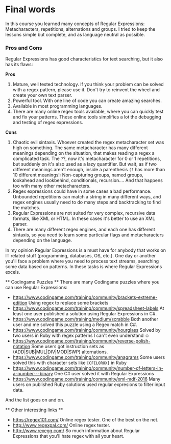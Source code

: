 # Final words

In this course you learned many concepts of Regular Expressions: Metacharacters, repetitions, alternations and groups.
I tried to keep the lessons simple but complete, and as language neutral as possible.

### Pros and Cons

Regular Expressions has good characteristics for text searching, but it also has its flaws:

**Pros**

1. Mature, well tested technology. If you think your problem can be solved with a regex pattern, please use it. Don't try to reinvent the wheel and create your own text parser.
2. Powerful tool. With one line of code you can create amazing searches.
3. Available in most programming languages.
4. There are many online regex tools available, where you can quickly test and fix your patterns. These online tools simplifies a lot the debugging and testing of regex expressions.

**Cons**

1. Chaotic evil sintaxis. Whoever created the regex metacharacter set was high on something. The same metacharacter has many different meanings depending on the situation, that makes reading a regex a complicated task. The `?`?, now it's metacharacter for 0 or 1 repetitions, but suddenly on it's also used as a lazy quantifier. But wait, as if two different meanings aren't enough, inside a parenthesis `(?` has more than 10 different meanings!: Non-capturing groups, named groups, lookahead and lookbehind, conditionals, recursion.... And that happens too with many other metacharacters. 
2. Regex expressions could have in some cases a bad performance. Unbounded repetitions can match a string in many different ways, and regex engines usually need to do many steps and backtracking to find the matches.
3. Regular Expressions are not suited for very complex, recursive data formats, like XML or HTML. In these cases it's better to use an XML parser.
4. There are many different regex engines, and each one has different sintaxis, so you need to learn some particular flags and metacharacters depending on the language.

In my opinion Regular Expressions is a must have for anybody that works on IT related stuff (programming, databases, OS, etc.). One day or another you'll face a problem where you need to process text streams, searching some data based on patterns. In these tasks is where Regular Expressions excels.

** Codingame Puzzles **
There are many Codingame puzzles where you can use Regular Expressions:

-  https://www.codingame.com/training/community/brackets-extreme-edition Using regex to replace some brackets
-  https://www.codingame.com/training/community/spreadsheet-labels At least one user published a solution using Regular Expressions in C#.
-  https://www.codingame.com/training/medium/scrabble Both another user and me solved this puzzle using a Regex match in C#. 
-  https://www.codingame.com/training/community/hourglass Solved by two users in Ruby with regex patterns I can't even understand ☺
-  https://www.codingame.com/training/community/reverse-polish-notation Some users got instruction sets as (ADD|SUB|MUL|DIV|MOD|SWP) alternations.
-  https://www.codingame.com/training/community/anagrams Some users solved this with character sets like `[CFILORUX]` in Ruby
-  https://www.codingame.com/training/community/number-of-letters-in-a-number---binary One C# user solved it with Regular Expressions 
-  https://www.codingame.com/training/community/xml-mdf-2016 Many users on published Ruby solutions used regular expresions to filter input data.

And the list goes on and on.

** Other interesting links **
-  https://regex101.com/ Online regex tester. One of the best on the net.
-  http://www.regexpal.com/ Online regex tester.
-  http://www.rexegg.com/ So much information about Regular Expressions that you'll hate regex with all your heart.


